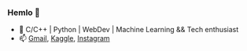 ### Hemlo 👋


- 🌱 C/C++ | Python | WebDev | Machine Learning && Tech enthusiast
- 📫 [Gmail](mailto:maharshi.pandya2002@gmail.com), [Kaggle](https://www.kaggle.com/maharshipandya), [Instagram](https://www.instagram.com/_maharshipandya/)
